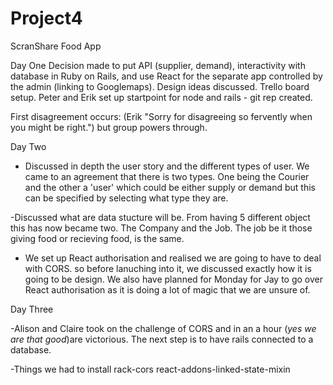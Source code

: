 # Project4
ScranShare Food App

Day One
Decision made to put API (supplier, demand), interactivity with database in Ruby on Rails, and use React for the separate app controlled by the admin (linking to Googlemaps).
Design ideas discussed.
Trello board setup.
Peter and Erik set up startpoint for node and rails - git rep created.

First disagreement occurs: (Erik "Sorry for disagreeing so fervently when you might be right.") but group powers through.


Day Two

- Discussed in depth the user story and the different types of user. We came to an agreement that there is two types. One being the Courier and the other a 'user' which could be either supply or demand but this can be specified by selecting what type they are. 

-Discussed what are data stucture will be. From having 5 different object this has now became two. The Company and the Job. The job be it those giving food or recieving food, is the same. 

- We set up React authorisation and realised we are going to have to deal with CORS. so before lanuching into it, we discussed exactly how it is going to be design. We also have planned for Monday for Jay to go over React authorisation as it is doing a lot of magic that we are unsure of. 

Day Three

-Alison and Claire took on the challenge of CORS and in an a hour (*yes we are that good*)are victorious. The next step is to have rails connected to a database.

-Things we had to install
rack-cors
react-addons-linked-state-mixin 

